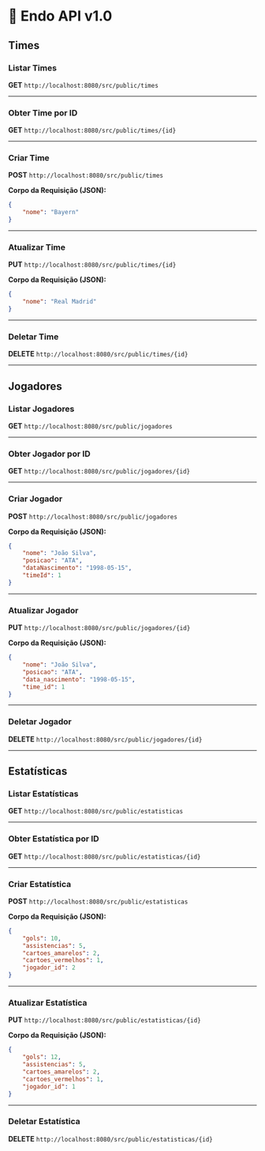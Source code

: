 # 📄 Endo API v1.0

## Times

### Listar Times
**GET** `http://localhost:8080/src/public/times`

---

### Obter Time por ID
**GET** `http://localhost:8080/src/public/times/{id}`

---

### Criar Time
**POST** `http://localhost:8080/src/public/times`

**Corpo da Requisição (JSON):**
```json
{
    "nome": "Bayern"
}
```

---

### Atualizar Time
**PUT** `http://localhost:8080/src/public/times/{id}`

**Corpo da Requisição (JSON):**
```json
{
    "nome": "Real Madrid"
}
```

---

### Deletar Time
**DELETE** `http://localhost:8080/src/public/times/{id}`

---

## Jogadores

### Listar Jogadores
**GET** `http://localhost:8080/src/public/jogadores`

---

### Obter Jogador por ID
**GET** `http://localhost:8080/src/public/jogadores/{id}`

---

### Criar Jogador
**POST** `http://localhost:8080/src/public/jogadores`

**Corpo da Requisição (JSON):**
```json
{
    "nome": "João Silva",
    "posicao": "ATA",
    "dataNascimento": "1998-05-15",
    "timeId": 1
}
```

---

### Atualizar Jogador
**PUT** `http://localhost:8080/src/public/jogadores/{id}`

**Corpo da Requisição (JSON):**
```json
{
    "nome": "João Silva",
    "posicao": "ATA",
    "data_nascimento": "1998-05-15",
    "time_id": 1
}
```

---

### Deletar Jogador
**DELETE** `http://localhost:8080/src/public/jogadores/{id}`

---

## Estatísticas

### Listar Estatísticas
**GET** `http://localhost:8080/src/public/estatisticas`

---

### Obter Estatística por ID
**GET** `http://localhost:8080/src/public/estatisticas/{id}`

---

### Criar Estatística
**POST** `http://localhost:8080/src/public/estatisticas`

**Corpo da Requisição (JSON):**
```json
{
    "gols": 10,
    "assistencias": 5,
    "cartoes_amarelos": 2,
    "cartoes_vermelhos": 1,
    "jogador_id": 2
}
```

---

### Atualizar Estatística
**PUT** `http://localhost:8080/src/public/estatisticas/{id}`

**Corpo da Requisição (JSON):**
```json
{
    "gols": 12,
    "assistencias": 5,
    "cartoes_amarelos": 2,
    "cartoes_vermelhos": 1,
    "jogador_id": 1
}
```

---

### Deletar Estatística
**DELETE** `http://localhost:8080/src/public/estatisticas/{id}`
